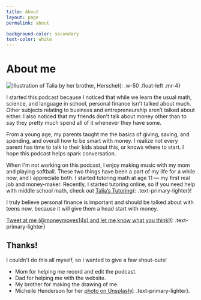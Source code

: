 ```yaml
---
title: About
layout: page
permalink: about

background-color: secondary
text-color: white
---
```


# About me

![Illustration of Talia by her brother, Herschel]({{site.baseurl}}/assets/img/about-photo.jpg){: .w-50 .float-left .mr-4}

I started this podcast because I noticed that while we learn the usual math, science, and language in school, personal finance isn't talked about much. Other subjects relating to business and entrepreneurship aren’t talked about either. I also noticed that my friends don't talk about money other than to say they pretty much spend all of it whenever they have some.

From a young age, my parents taught me the basics of giving, saving, and spending, and overall how to be smart with money. I realize not every parent has time to talk to their kids about this, or knows where to start. I hope this podcast helps spark conversation.

When I'm not working on this podcast, I enjoy making music with my mom and playing softball. These two things have been a part of my life for a while now, and I appreciate both. I started tutoring math at age 11 — my first real job and money-maker. Recently, I started tutoring online, so if you need help with middle school math, check out [Talia’s Tutoring](https://taliastutoring.com/){: .text-primary-lighter}!

​I truly believe personal finance is important and should be talked about with teens now, because it will give them a head start with money.

[Tweet at me (@moneymoves14s) and let me know what you think!](https://twitter.com/moneymoves14s){: .text-primary-lighter}

## Thanks!

I couldn't do this all myself, so I wanted to give a few shout-outs!
- Mom for helping me record and edit the podcast.
- Dad for helping me with the website.
- My brother for making the drawing of me.
- Micheile Henderson for her [photo on Unsplash](https://unsplash.com/photos/SoT4-mZhyhE){: .text-primary-lighter}.
